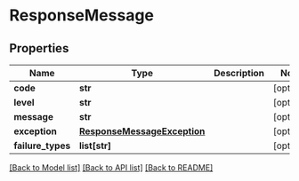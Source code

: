 # ResponseMessage

## Properties
Name | Type | Description | Notes
------------ | ------------- | ------------- | -------------
**code** | **str** |  | [optional] 
**level** | **str** |  | [optional] 
**message** | **str** |  | [optional] 
**exception** | [**ResponseMessageException**](ResponseMessageException.md) |  | [optional] 
**failure_types** | **list[str]** |  | [optional] 

[[Back to Model list]](../README.md#documentation-for-models) [[Back to API list]](../README.md#documentation-for-api-endpoints) [[Back to README]](../README.md)

